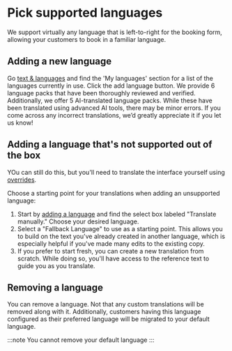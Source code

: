 # Pick supported languages

We support virtually any language that is left-to-right for the booking form, allowing your customers to book in a familiar language. 

## Adding a new language

Go [text & languages](https://dashboard.letsbook.app/localization) and find the 'My languages' section for a list of the languages currently in use. Click the add language button. We provide 6 language packs that have been thoroughly reviewed and verified. Additionally, we offer 5 AI-translated language packs. While these have been translated using advanced AI tools, there may be minor errors. If you come across any incorrect translations, we’d greatly appreciate it if you let us know!

## Adding a language that's not supported out of the box
YOu can still do this, but you'll need to translate the interface yourself using [overrides](#managing-texts).

Choose a starting point for your translations when adding an unsupported language:

1. Start by [adding a language](https://dashboard.letsbook.app/localization/languages/add) and find the select box labeled "Translate manually." Choose your desired language.
1. Select a "Fallback Language" to use as a starting point. This allows you to build on the text you've already created in another language, which is especially helpful if you've made many edits to the existing copy.
1. If you prefer to start fresh, you can create a new translation from scratch. While doing so, you'll have access to the reference text to guide you as you translate.

## Removing a language

You can remove a language. Not that any custom translations will be removed along with it. Additionally, customers having this language configured as their preferred language will be migrated to your default language.

:::note
You cannot remove your default language
:::